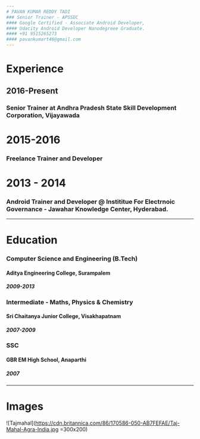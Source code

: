 ```yaml
---
# PAVAN KUMAR REDDY TADI
### Senior Trainer - APSSDC
#### Google Certified - Associate Android Developer,
#### Udacity Android Developer Nanodegreee Graduate.
#### +91 9515265273
#### pavankumart46@gmail.com
---
```

# Experience
## 2016-Present
### Senior Trainer at Andhra Pradesh State Skill Development Corporation, Vijayawada

# 2015-2016
### Freelance Trainer and Developer

# 2013 - 2014
### Android Trainer and Developer @ Instititue For Electrnoic Governance - Jawahar Knowledge Center, Hyderabad.

---

# Education
### Computer Science and Engineering (B.Tech)
#### Aditya Engineering College, Surampalem
##### 2009-2013

### Intermediate - Maths, Physics & Chemistry 
#### Sri Chaitanya Junior College, Visakhapatnam
##### 2007-2009

### SSC 
#### GBR EM High School, Anaparthi
##### 2007
---
# Images
![Tajmahal](https://cdn.britannica.com/86/170586-050-AB7FEFAE/Taj-Mahal-Agra-India.jpg =300x200)
